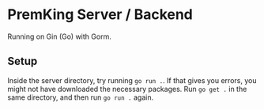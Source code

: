 # PremKing Server / Backend

Running on Gin (Go) with Gorm.

## Setup

Inside the server directory, try running `go run .`. If that gives you errors, you might not have downloaded the necessary packages. Run `go get .` in the same directory, and then run `go run .` again.
